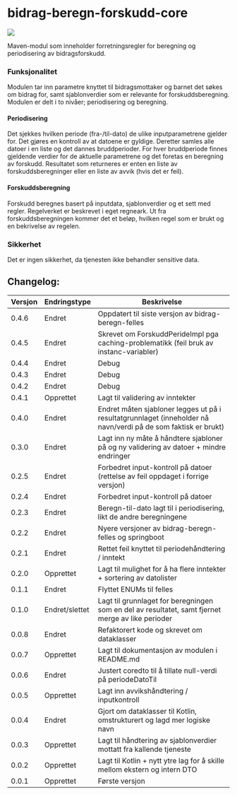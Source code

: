 # bidrag-beregn-forskudd-core

![](https://github.com/navikt/bidrag-beregn-forskudd-core/workflows/maven%20deploy/badge.svg)

Maven-modul som inneholder forretningsregler for beregning og periodisering av bidragsforskudd.

### Funksjonalitet
Modulen tar inn parametre knyttet til bidragsmottaker og barnet det søkes om bidrag for, samt sjablonverdier som er relevante for forskuddsberegning. Modulen er delt i to nivåer; periodisering og beregning.

#### Periodisering
Det sjekkes hvilken periode (fra-/til-dato) de ulike inputparametrene gjelder for. Det gjøres en kontroll av at datoene er gyldige. Deretter samles alle datoer i en liste og det dannes bruddperioder. For hver bruddperiode finnes gjeldende verdier for de aktuelle parametrene og det foretas en beregning av forskudd. Resultatet som returneres er enten en liste av forskuddsberegninger eller en liste av avvik (hvis det er feil).

#### Forskuddsberegning
Forskudd beregnes basert på inputdata, sjablonverdier og et sett med regler. Regelverket er beskrevet i eget regneark. Ut fra forskuddsberegningen kommer det et beløp, hvilken regel som er brukt og en bekrivelse av regelen.

### Sikkerhet
Det er ingen sikkerhet, da tjenesten ikke behandler sensitive data.


## Changelog:

Versjon | Endringstype      | Beskrivelse
--------|-------------------|------------
0.4.6   | Endret            | Oppdatert til siste versjon av bidrag-beregn-felles
0.4.5   | Endret            | Skrevet om ForskuddPerideImpl pga caching-problematikk (feil bruk av instanc-variabler)
0.4.4   | Endret            | Debug
0.4.3   | Endret            | Debug
0.4.2   | Endret            | Debug
0.4.1   | Opprettet         | Lagt til validering av inntekter
0.4.0   | Endret            | Endret måten sjabloner legges ut på i resultatgrunnlaget (inneholder nå navn/verdi på de som faktisk er brukt)
0.3.0   | Endret            | Lagt inn ny måte å håndtere sjabloner på og ny validering av datoer + mindre endringer
0.2.5   | Endret            | Forbedret input-kontroll på datoer (rettelse av feil oppdaget i forrige versjon)
0.2.4   | Endret            | Forbedret input-kontroll på datoer
0.2.3   | Endret            | Beregn-til-dato lagt til i periodisering, likt de andre beregningene
0.2.2   | Endret            | Nyere versjoner av bidrag-beregn-felles og springboot
0.2.1   | Endret            | Rettet feil knyttet til periodehåndtering / inntekt
0.2.0   | Opprettet         | Lagt til mulighet for å ha flere inntekter + sortering av datolister
0.1.1   | Endret            | Flyttet ENUMs til felles
0.1.0   | Endret/slettet    | Lagt til grunnlaget for beregningen som en del av resultatet, samt fjernet merge av like perioder
0.0.8   | Endret            | Refaktorert kode og skrevet om dataklasser
0.0.7   | Opprettet         | Lagt til dokumentasjon av modulen i README.md
0.0.6   | Endret            | Justert coredto til å tillate null-verdi på periodeDatoTil
0.0.5   | Opprettet         | Lagt inn avvikshåndtering / inputkontroll
0.0.4   | Endret            | Gjort om dataklasser til Kotlin, omstrukturert og lagd mer logiske navn
0.0.3   | Opprettet         | Lagt til håndtering av sjablonverdier mottatt fra kallende tjeneste
0.0.2   | Opprettet         | Lagt til Kotlin + nytt ytre lag for å skille mellom ekstern og intern DTO
0.0.1   | Opprettet         | Første versjon
